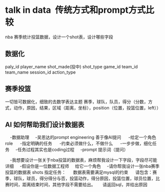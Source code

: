 # talk in data  传统方式和prompt方式比较

nba 赛季统计投篮数据，设计一个shot表，设计哪些字段

## 数据化
paly_id player_name shot_made(投中) shot_type game_id 
team_id team_name session_id 
action_type 

## 赛季投篮

一切皆可数据化，细致的去数学表达主题
赛季，球队，队员，得分（分数，方式，动作，原因，结果，区域（距离，坐标），position（位置，投篮位置，left））

## AI 如何帮助我们设计数据表
    -数据助理
    -吴恩达的prompt engineering 善于像AI提问
     -给定一个角色 role
     -指定明确的任务
     -约束必须做什么，不做什么
     -一步步做，细化任务
    -任务过程其实也是coding过程
    -prompt 提示词（提问）

    -我想要设计一张关于nba投篮的数据表，麻烦帮我设计一下字段，字段尽可能详细
    -假设你是一位数据工程师     给它一个角色
    -请你帮我设计一张nba赛季投篮的数据表 shots 指定任务：
     数据表需要满足mysql的约束
     请包含：赛季，球队，球员，得分得分与否，投篮动作，得分原因，投篮位置，球员位置，比赛时间，距离结束时间，其他字段不需要给出。
     请返回sql，并给出原因

